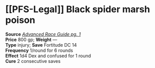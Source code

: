 # [[PFS-Legal]] Black spider marsh poison

**Source** [_Advanced Race Guide pg. 1_](http://paizo.com/products/btpy8rv2?Pathfinder-Roleplaying-Game-Advanced-Race-Guide)  
**Price** 800 gp; **Weight** —  
**Type** injury; **Save** Fortitude DC 14  
**Frequency** 1/round for 6 rounds  
**Effect** 1d4 Dex and confused for 1 round  
**Cure** 2 consecutive saves